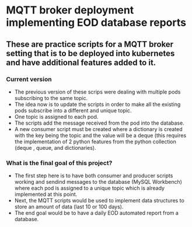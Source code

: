 # MQTT broker deployment implementing EOD database reports

## These are practice scripts for a MQTT broker setting that is to be deployed into kubernetes and have additional features added to it.

### Current version
- The previous version of these scrips were dealing with multiple pods subscribing to the same topic.
- The idea now is to update the scripts in order to make all the existing pods subscribe into a different and unique topic. 
- One topic is assigned to each pod.
- The scripts add the message received from the pod into the database.
- A new consumer script must be created where a dictionary is created with the key being the topic and the value will be a deque (this requires the implementation of 2 python features 
from the python collection (deque , queue, and dictionaries).

### What is the final goal of this project?

- The first step here is to have both consumer and producer scripts working and sendind messages to the database (MySQL Workbench) where each pod is assigned to a unique topic which is already
implemented at this point.
- Next, the MQTT scripts would be used to implement data structures to store an amount of data (last 10 or 100 days).
- The end goal would be to have a daily EOD automated report from a database.



